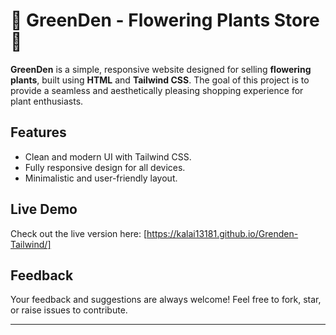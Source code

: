 # 🌱 GreenDen - Flowering Plants Store 🌸  

**GreenDen** is a simple, responsive website designed for selling **flowering plants**, built using **HTML** and **Tailwind CSS**. The goal of this project is to provide a seamless and aesthetically pleasing shopping experience for plant enthusiasts.  

## Features  
- Clean and modern UI with Tailwind CSS.  
- Fully responsive design for all devices.  
- Minimalistic and user-friendly layout.  

## Live Demo  
Check out the live version here: [https://kalai13181.github.io/Grenden-Tailwind/]  

## Feedback  
Your feedback and suggestions are always welcome! Feel free to fork, star, or raise issues to contribute.  

---  
